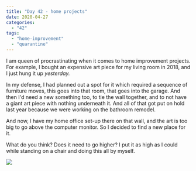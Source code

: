```yaml
---
title: "Day 42 - home projects"
date: 2020-04-27
categories: 
  - "42"
tags: 
  - "home-improvement"
  - "quarantine"
---
```


I am queen of procrastinating when it comes to home improvement projects. For example, I bought an expensive art piece for my living room in 2018, and I just hung it up _yesterday._

In my defense, I had planned out a spot for it which required a sequence of furniture moves, this goes into that room, that goes into the garage. And then I'd need a new something too, to tie the wall together, and to not have a giant art piece with nothing underneath it. And all of that got put on hold last year because we were working on the bathroom remodel.

And now, I have my home office set-up there on that wall, and the art is too big to go above the computer monitor. So I decided to find a new place for it.

What do you think? Does it need to go higher? I put it as high as I could while standing on a chair and doing this all by myself.

![](images/IMG_3856-scaled.jpg?fit=660%2C880)
